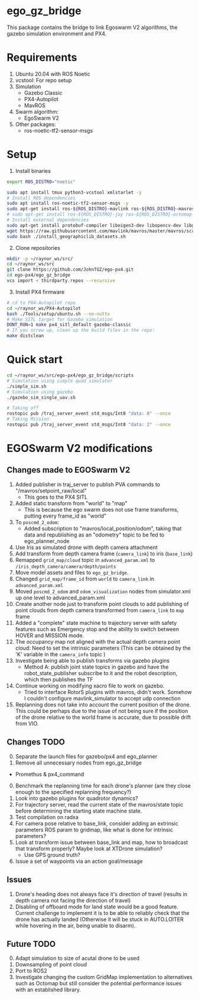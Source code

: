 # ego_gz_bridge
This package contains the bridge to link Egoswarm V2 algorithms, the gazebo simulation environment and PX4.

# Requirements
1. Ubuntu 20.04 with ROS Noetic
2. vcstool: For repo setup 
3. Simulation
    - Gazebo Classic
    - PX4-Autopilot
    - MavROS
4. Swarm algorithm:
    - EgoSwarm V2
5. Other packages:
    - ros-noetic-tf2-sensor-msgs

# Setup
1. Install binaries
```bash 
export ROS_DISTRO="noetic"

sudo apt install tmux python3-vcstool xmlstarlet -y
# Install ROS dependencies
sudo apt install ros-noetic-tf2-sensor-msgs -y
sudo apt-get install ros-${ROS_DISTRO}-mavlink ros-${ROS_DISTRO}-mavros ros-${ROS_DISTRO}-mavros-msgs ros-${ROS_DISTRO}-mavros-extras -y
# sudo apt-get install ros-${ROS_DISTRO}-joy ros-${ROS_DISTRO}-octomap-ros ros-${ROS_DISTRO}-control-toolbox -y
# Install external dependencies
sudo apt-get install protobuf-compiler libeigen3-dev libopencv-dev libgoogle-glog-dev -y
wget https://raw.githubusercontent.com/mavlink/mavros/master/mavros/scripts/install_geographiclib_datasets.sh
sudo bash ./install_geographiclib_datasets.sh
```

2. Clone repositories
```bash
mkdir -p ~/raynor_ws/src/
cd ~/raynor_ws/src
git clone https://github.com/JohnTGZ/ego-px4.git
cd ego-px4/ego_gz_bridge
vcs import < thirdparty.repos --recursive
```

3. Install PX4 firmware
```bash
# cd to PX4-Autopilot repo
cd ~/raynor_ws/PX4-Autopilot
bash ./Tools/setup/ubuntu.sh --no-nuttx
# Make SITL target for Gazebo simulation
DONT_RUN=1 make px4_sitl_default gazebo-classic
# If you screw up, clean up the build files in the repo:
make distclean
```

# Quick start
```bash
cd ~/raynor_ws/src/ego-px4/ego_gz_bridge/scripts
# Simulation using simple quad simulator
./simple_sim.sh
# Simulation using gazebo
./gazebo_sim_single_uav.sh
```

```bash
# Taking off
rostopic pub /traj_server_event std_msgs/Int8 "data: 0" --once
# Taking Mission
rostopic pub /traj_server_event std_msgs/Int8 "data: 2" --once
```

# EGOSwarm V2 modifications

## Changes made to EGOSwarm V2
1. Added publisher in traj_server to publish PVA commands to "/mavros/setpoint_raw/local"
    - This goes to the PX4 SITL
2. Added static transform from "world" to "map"
    - This is because the ego swarm does not use frame transforms, putting every frame_id as "world"
3. To `poscmd_2_odom`:
    - Added subscription to "mavros/local_position/odom", taking that data and republishing as an "odometry" topic to be fed to ego_planner_node
4. Use Iris as simulated drone with depth camera attachment
5. Add transform from depth camera frame (`camera_link`) to iris (`base_link`)
6. Remapped `grid_map/cloud` topic in `advanced_param.xml` to `/iris_depth_camera/camera/depth/points`
7. Move model assets and  files to `ego_gz_bridge`. 
8. Changed `grid_map/frame_id` from `world` to `camera_link` in `advanced_param.xml`
9. Moved `poscmd_2_odom` and `odom_visualization` nodes from simulator.xml up one level to advanced_param.xml
10. Create another node just to transform point clouds to add publishing of point clouds from depth camera transformed from `camera_link` to `map` frame
11. Added a "complete" state machine to trajectory server with safety features such as Emergency stop and the ability to switch between HOVER and MISSION mode.
12. The occupancy map not aligned with the actual depth camera point cloud: Need to set the intrinsic parameters (This can be obtained by the 'K' variable in the `camera_info` topic )
13. Investigate being able to publish transforms via gazebo plugins
    - Method A: publish joint state topics in gazebo and have the robot_state_publisher subscribe to it and the robot description, which then publishes the TF 
14. Continue working on modifying xacro file to work on gazebo.
    - Tried to interface RotorS plugins with mavros, didn't work. Somehow I couldn't configure mavlink_simulator to accept udp connection
15. Replanning does not take into account the current position of the drone. This could be perhaps due to the issue of not being sure if the position of the drone relative to the world frame is accurate, due to possible drift from VIO.

## Changes TODO
0. Separate the launch files for gazebo/px4 and ego_planner
1. Remove all unnecessary nodes from ego_gz_bridge

- Promethus & px4_command
0. Benchmark the replanning time for each drone's planner (are they close enough to the specified replanning frequency?)
1. Look into gazebo plugins for quadrotor dynamics?
1. For trajectory server, read the current state of the mavros/state topic before determining the starting state machine state.
2. Test compilation on radxa
3. For camera pose relative to base_link, consider adding an extrinsic parameters ROS param to gridmap, like what is done for intrinsic parameters?
4. Look at transform issue between base_link and map, how to broadcast that transform properly? Maybe look at XTDrone simulation?
    - Use GPS ground truth?
5. Issue a set of waypoints via an action goal/message

## Issues
1. Drone's heading does not always face it's direction of travel (results in depth camera not facing the direction of travel)
2. Disabling of offboard mode for land state would be a good feature. Current challenge to implement it is to be able to reliably check that the drone has actually landed (Otherwise it will be stuck in AUTO.LOITER while hovering in the air, being unable to disarm).

## Future TODO
0. Adapt simulation to size of acutal drone to be used
1. Downsampling of point cloud
2. Port to ROS2
3. Investigate changing the custom GridMap implementation to alternatives such as Octomap but still consider the potential performance issues with an established library.
